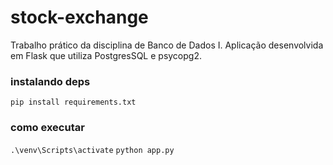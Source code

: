 # stock-exchange
Trabalho prático da disciplina de Banco de Dados I. Aplicação desenvolvida em Flask que utiliza PostgresSQL e psycopg2.

### instalando deps
```pip install requirements.txt```

### como executar
```.\venv\Scripts\activate```
```python app.py```
